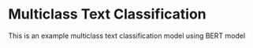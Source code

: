 # Multiclass Text Classification
This is an example multiclass text classification model using BERT model
